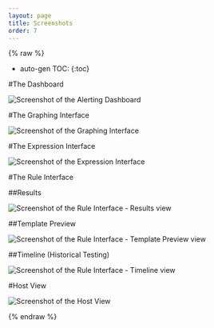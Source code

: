 ```yaml
---
layout: page
title: Screenshots
order: 7
---
```


{% raw %}

* auto-gen TOC:
{:toc}

#The Dashboard

![Screenshot of the Alerting Dashboard](public/ss_dashboard.png)

#The Graphing Interface

![Screenshot of the Graphing Interface](public/ss_graph.png)

#The Expression Interface

![Screenshot of the Expression Interface](public/ss_expr.png)

#The Rule Interface

##Results

![Screenshot of the Rule Interface - Results view](public/ss_rule_results.png)

##Template Preview

![Screenshot of the Rule Interface - Template Preview view](public/ss_rule_template.png)

##Timeline (Historical Testing)

![Screenshot of the Rule Interface - Timeline view](public/ss_rule_timeline.png)

#Host View

![Screenshot of the Host View](public/ss_host.png)

{% endraw %}